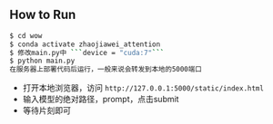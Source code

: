 ## How to Run
```sh
$ cd wow
$ conda activate zhaojiawei_attention
$ 修改main.py中 ```device = "cuda:7"```
$ python main.py
在服务器上部署代码后运行，一般来说会转发到本地的5000端口
```
 - 打开本地浏览器，访问 `http://127.0.0.1:5000/static/index.html`
 - 输入模型的绝对路径，prompt，点击submit
 - 等待片刻即可
